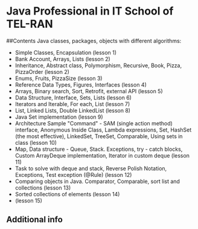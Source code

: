 # Java Professional in IT School of TEL-RAN #
##Contents
Java classes, packages, objects with different algorithms:
- Simple Classes, Encapsulation (lesson 1)
- Bank Account, Arrays, Lists (lesson 2)
- Inheritance, Abstract class, Polymorphism, Recursive, Book, Pizza, PizzaOrder (lesson 2)
- Enums, Fruits, PizzaSize (lesson 3)
- Reference Data Types, Figures, Interfaces (lesson 4)
- Arrays, Binary search, Sort, Retrofit, external API (lesson 5)
- Data Structure, Interface, Sets, Lists (lesson 6)
- Iterators and Iterable, For each, List (lesson 7)
- List, Linked Lists, Double LinkedList (lesson 8)
- Java Set implementation (lesson 9) 
- Architecture Sample "Command" - SAM (single action method) interface, 
  Anonymous Inside Class, Lambda expressions, Set, HashSet (the most effective), 
  LinkedSet, TreeSet, Comparable, Using sets in class (lesson 10)  
- Map, Data structure - Queue, Stack. Exceptions, try - catch blocks, Custom ArrayDeque implementation, Iterator in custom deque (lesson 11)
- Task to solve with deque and stack, Reverse Polish Notation, Exceptions, Test exception (@Rule) (lesson 12)
- Comparing objects in Java. Comparator, Comparable, sort list and collections (lesson 13)
- Sorted collections of elements (lesson 14)
- (lesson 15)

## Additional info

